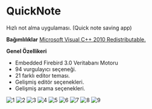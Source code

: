 # QuickNote
Hızlı not alma uygulaması. (Quick note saving app)

**Bağımlılıklar**
[Microsoft Visual C++ 2010 Redistributable.](https://www.microsoft.com/en-US/download/details.aspx?id=26999 "Microsoft Visual C++ 2010 Redistributable.")

**Genel Özellikeri**
- Embedded Firebird 3.0 Veritabanı Motoru
- 94 vurgulayıcı seçeneği.
- 21 farklı editor teması.
- Gelişmiş editör seçenekleri.
- Gelişmiş arama seçenekleri.

![1](https://github.com/1KOD/QuickNote/assets/14098860/c92af23a-4edf-4d5f-b315-606709b017e1)
![2](https://github.com/1KOD/QuickNote/assets/14098860/5d8f10fc-4921-42d0-8ed4-b6faff383aab)
![3](https://github.com/1KOD/QuickNote/assets/14098860/1d926176-2f49-4585-a406-6b1cbc518466)
![4](https://github.com/1KOD/QuickNote/assets/14098860/ea7f216a-e2f8-47a5-b5b5-2246ca249878)
![5](https://github.com/1KOD/QuickNote/assets/14098860/b63fad00-2fdc-4516-b223-5b6c83cdc131)
![6](https://github.com/1KOD/QuickNote/assets/14098860/1e0e43d0-e9ac-4ecd-8a9d-7318588c4978)
![7](https://github.com/1KOD/QuickNote/assets/14098860/be0cb74a-7d8e-4f30-b38a-2aab81a375e5)
![8](https://github.com/1KOD/QuickNote/assets/14098860/877ebb24-41ab-4a8e-bb37-98c8321f29bc)
![9](https://github.com/1KOD/QuickNote/assets/14098860/c2b494d9-7e60-457c-85ea-5526595168dd)

